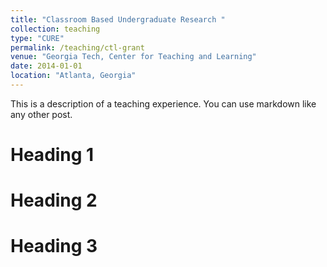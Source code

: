 ```yaml
---
title: "Classroom Based Undergraduate Research "
collection: teaching
type: "CURE"
permalink: /teaching/ctl-grant
venue: "Georgia Tech, Center for Teaching and Learning"
date: 2014-01-01
location: "Atlanta, Georgia"
---
```


This is a description of a teaching experience. You can use markdown like any other post.

Heading 1
======

Heading 2
======

Heading 3
======